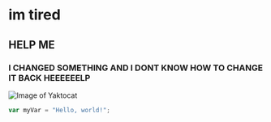 # im tired
## HELP ME

### I CHANGED SOMETHING AND I DONT KNOW HOW TO CHANGE IT BACK HEEEEEELP

![Image of Yaktocat](https://octodex.github.com/images/yaktocat.png)

``` javascript
var myVar = "Hello, world!";
```
